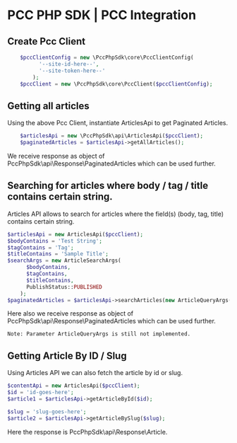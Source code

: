 # PCC PHP SDK | PCC Integration

## Create Pcc Client

```php
    $pccClientConfig = new \PccPhpSdk\core\PccClientConfig(
          '--site-id-here--',
          '--site-token-here--'
        );
    $pccClient = new \PccPhpSdk\core\PccClient($pccClientConfig);
```

## Getting all articles

Using the above Pcc Client, instantiate ArticlesApi to get Paginated Articles.

```php
    $articlesApi = new \PccPhpSdk\api\ArticlesApi($pccClient);
    $paginatedArticles = $articlesApi->getAllArticles();
```

We receive response as object of PccPhpSdk\api\Response\PaginatedArticles which can be used further.

## Searching for articles where body / tag / title contains certain string.

Articles API allows to search for articles where the field(s) (body, tag, title) contains certain string.

```php
$articlesApi = new ArticlesApi($pccClient);
$bodyContains = 'Test String';
$tagContains = 'Tag';
$titleContains = 'Sample Title';
$searchArgs = new ArticleSearchArgs(
      $bodyContains,
      $tagContains,
      $titleContains,
      PublishStatus::PUBLISHED
    );
$paginatedArticles = $articlesApi->searchArticles(new ArticleQueryArgs(), $searchArgs);
```
Here also we receive response as object of PccPhpSdk\api\Response\PaginatedArticles which can be used further.

`Note: Parameter ArticleQueryArgs is still not implemented.`


## Getting Article By ID / Slug

Using Articles API we can also fetch the article by id or slug.

```php
$contentApi = new ArticlesApi($pccClient);
$id = 'id-goes-here';
$article1 = $articlesApi->getArticleById($id);

$slug = 'slug-goes-here';
$article2 = $articlesApi->getArticleBySlug($slug);
```

Here the response is PccPhpSdk\api\Response\Article.
